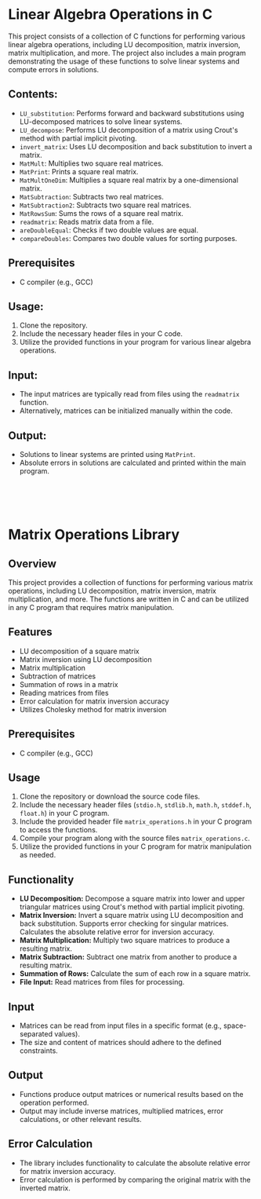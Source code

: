 <!DOCTYPE html>
<html lang="en">
<head>
<meta charset="UTF-8">
<meta name="viewport" content="width=device-width, initial-scale=1.0">
<title>Linear Algebra Operations in C</title>
</head>
<body>

<h1>Linear Algebra Operations in C</h1>

<p>This project consists of a collection of C functions for performing various linear algebra operations, including LU decomposition, matrix inversion, matrix multiplication, and more. The project also includes a main program demonstrating the usage of these functions to solve linear systems and compute errors in solutions.</p>

<h2>Contents:</h2>

<ul>
  <li><code>LU_substitution</code>: Performs forward and backward substitutions using LU-decomposed matrices to solve linear systems.</li>
  <li><code>LU_decompose</code>: Performs LU decomposition of a matrix using Crout's method with partial implicit pivoting.</li>
  <li><code>invert_matrix</code>: Uses LU decomposition and back substitution to invert a matrix.</li>
  <li><code>MatMult</code>: Multiplies two square real matrices.</li>
  <li><code>MatPrint</code>: Prints a square real matrix.</li>
  <li><code>MatMultOneDim</code>: Multiplies a square real matrix by a one-dimensional matrix.</li>
  <li><code>MatSubtraction</code>: Subtracts two real matrices.</li>
  <li><code>MatSubtraction2</code>: Subtracts two square real matrices.</li>
  <li><code>MatRowsSum</code>: Sums the rows of a square real matrix.</li>
  <li><code>readmatrix</code>: Reads matrix data from a file.</li>
  <li><code>areDoubleEqual</code>: Checks if two double values are equal.</li>
  <li><code>compareDoubles</code>: Compares two double values for sorting purposes.</li>
</ul>

  <h2>Prerequisites</h2>
  <ul>
    <li>C compiler (e.g., GCC)</li>
  </ul>

<h2>Usage:</h2>

<ol>
  <li>Clone the repository.</li>
  <li>Include the necessary header files in your C code.</li>
  <li>Utilize the provided functions in your program for various linear algebra operations.</li>
</ol>

<h2>Input:</h2>

<ul>
  <li>The input matrices are typically read from files using the <code>readmatrix</code> function.</li>
  <li>Alternatively, matrices can be initialized manually within the code.</li>
</ul>

<h2>Output:</h2>

<ul>
  <li>Solutions to linear systems are printed using <code>MatPrint</code>.</li>
  <li>Absolute errors in solutions are calculated and printed within the main program.</li>
</ul>



</body>
</html>






<br> <br> <br>


<!DOCTYPE html>
<html lang="en">
<head>
  <meta charset="UTF-8">
  <meta name="viewport" content="width=device-width, initial-scale=1.0">
  <title>Matrix Operations Library</title>
</head>
<body>
  <h1>Matrix Operations Library</h1>

  <h2>Overview</h2>
  <p>This project provides a collection of functions for performing various matrix operations, including LU decomposition, matrix inversion, matrix multiplication, and more. The functions are written in C and can be utilized in any C program that requires matrix manipulation.</p>

  <h2>Features</h2>
  <ul>
    <li>LU decomposition of a square matrix</li>
    <li>Matrix inversion using LU decomposition</li>
    <li>Matrix multiplication</li>
    <li>Subtraction of matrices</li>
    <li>Summation of rows in a matrix</li>
    <li>Reading matrices from files</li>
    <li>Error calculation for matrix inversion accuracy</li>
    <li>Utilizes Cholesky method for matrix inversion</li>
  </ul>

  <h2>Prerequisites</h2>
  <ul>
    <li>C compiler (e.g., GCC)</li>
  </ul>

  <h2>Usage</h2>
  <ol>
    <li>Clone the repository or download the source code files.</li>
    <li>Include the necessary header files (<code>stdio.h</code>, <code>stdlib.h</code>, <code>math.h</code>, <code>stddef.h</code>, <code>float.h</code>) in your C program.</li>
    <li>Include the provided header file <code>matrix_operations.h</code> in your C program to access the functions.</li>
    <li>Compile your program along with the source files <code>matrix_operations.c</code>.</li>
    <li>Utilize the provided functions in your C program for matrix manipulation as needed.</li>
  </ol>

  <h2>Functionality</h2>
  <ul>
    <li><strong>LU Decomposition:</strong> Decompose a square matrix into lower and upper triangular matrices using Crout's method with partial implicit pivoting.</li>
    <li><strong>Matrix Inversion:</strong> Invert a square matrix using LU decomposition and back substitution. Supports error checking for singular matrices. Calculates the absolute relative error for inversion accuracy.</li>
    <li><strong>Matrix Multiplication:</strong> Multiply two square matrices to produce a resulting matrix.</li>
    <li><strong>Matrix Subtraction:</strong> Subtract one matrix from another to produce a resulting matrix.</li>
    <li><strong>Summation of Rows:</strong> Calculate the sum of each row in a square matrix.</li>
    <li><strong>File Input:</strong> Read matrices from files for processing.</li>
  </ul>

  <h2>Input</h2>
  <ul>
    <li>Matrices can be read from input files in a specific format (e.g., space-separated values).</li>
    <li>The size and content of matrices should adhere to the defined constraints.</li>
  </ul>

  <h2>Output</h2>
  <ul>
    <li>Functions produce output matrices or numerical results based on the operation performed.</li>
    <li>Output may include inverse matrices, multiplied matrices, error calculations, or other relevant results.</li>
  </ul>

  <h2>Error Calculation</h2>
  <ul>
    <li>The library includes functionality to calculate the absolute relative error for matrix inversion accuracy.</li>
    <li>Error calculation is performed by comparing the original matrix with the inverted matrix.</li>
  </ul>

</body>
</html>

